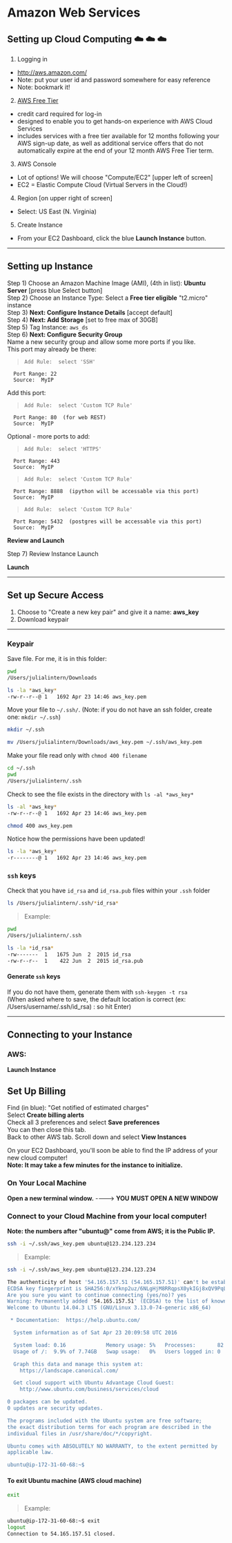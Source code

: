 # Amazon Web Services
## Setting up Cloud Computing :cloud: :cloud: :cloud:

1.  Logging in  
  * http://aws.amazon.com/  
  * Note:  put your user id and password somewhere for easy reference
  * Note:  bookmark it!

2.  [AWS Free Tier](https://aws.amazon.com/free/)  
  * credit card required for log-in
  * designed to enable you to get hands-on experience with AWS Cloud Services
  * includes services with a free tier available for 12 months following your AWS sign-up date, as well as additional service offers that do not automatically expire at the end of your 12 month AWS Free Tier term.

3.  AWS Console  
  * Lot of options!  We will choose "Compute/EC2"  [upper left of screen]  
  * EC2 = Elastic Compute Cloud (Virtual Servers in the Cloud!)  

4.  Region [on upper right of screen]  
  * Select:  US East (N. Virginia)

5.  Create Instance  
  * From your EC2 Dashboard, click the blue **Launch Instance** button.

---

## Setting up Instance

Step 1) Choose an Amazon Machine Image (AMI), (4th in list):  **Ubuntu Server** [press blue Select button]  
Step 2) Choose an Instance Type:  Select a **Free tier eligible** "t2.micro" instance  
Step 3) **Next: Configure Instance Details**  [accept default]  
Step 4) **Next:  Add Storage**  [set to free max of 30GB]  
Step 5) Tag Instance: `aws_ds`  
Step 6) **Next:  Configure Security Group**  
Name a new security group and allow some more ports if you like.  
This port may already be there:  
>     Add Rule:  select 'SSH'  
      Port Range: 22
      Source:  MyIP

Add this port:  
>     Add Rule:  select 'Custom TCP Rule'  
      Port Range: 80  (for web REST)
      Source:  MyIP

Optional - more ports to add:  
>     Add Rule:  select 'HTTPS'  
      Port Range: 443
      Source:  MyIP

>     Add Rule:  select 'Custom TCP Rule'  
      Port Range: 8888  (ipython will be accessable via this port)
      Source:  MyIP  
      
>     Add Rule:  select 'Custom TCP Rule'  
      Port Range: 5432  (postgres will be accessable via this port)
      Source:  MyIP 

 
      
**Review and Launch**    

Step 7) Review Instance Launch

**Launch**  



---

## Set up Secure Access  

1.  Choose to "Create a new key pair" and give it a name:  **aws_key**  
2.  Download keypair

---

### Keypair
Save file.  For me, it is in this folder:  
```bash
pwd
/Users/julialintern/Downloads

ls -la *aws_key*
-rw-r--r--@ 1   1692 Apr 23 14:46 aws_key.pem
```  

Move your file to `~/.ssh/`.  (Note:  if you do not have an ssh folder, create one:  `mkdir ~/.ssh`)  
```bash
mkdir ~/.ssh
```
```bash 
mv /Users/julialintern/Downloads/aws_key.pem ~/.ssh/aws_key.pem
```
Make your file read only with `chmod 400 filename`
```bash
cd ~/.ssh
pwd
/Users/julialintern/.ssh
```
Check to see the file exists in the directory with `ls -al *aws_key*`
```bash
ls -al *aws_key*
-rw-r--r--@ 1   1692 Apr 23 14:46 aws_key.pem
```

```bash
chmod 400 aws_key.pem
```

Notice how the permissions have been updated!
```bash
ls -la *aws_key*
-r--------@ 1   1692 Apr 23 14:46 aws_key.pem
```  

### `ssh` keys
Check that you have `id_rsa` and `id_rsa.pub` files within your `.ssh` folder  
```bash
ls /Users/julialintern/.ssh/*id_rsa*
```
>Example:  
```bash
pwd
/Users/julialintern/.ssh
```
```bash
ls -la *id_rsa*
-rw-------  1   1675 Jun  2  2015 id_rsa
-rw-r--r--  1    422 Jun  2  2015 id_rsa.pub
```  

#### Generate `ssh` keys
If you do not have them, generate them with `ssh-keygen -t rsa`    
(When asked where to save, the default location is correct (ex: /Users/username/.ssh/id_rsa) : so hit Enter)

---

## Connecting to your Instance  
### AWS:  
**Launch Instance**

## Set Up Billing  
Find (in blue):  "Get notified of estimated charges"  
Select **Create billing alerts**  
Check all 3 preferences and select **Save preferences**  
You can then close this tab.  
Back to other AWS tab.  Scroll down and select **View Instances**

On your EC2 Dashboard, you'll soon be able to find the IP address of your new cloud computer!  
**Note:  It may take a few minutes for the instance to initialize.**

### On Your Local Machine  

**Open a new terminal window.** ----> **YOU MUST OPEN A NEW WINDOW**


### Connect to your Cloud Machine from your local computer!  

**Note:  the numbers after "ubuntu@" come from AWS; it is the Public IP.**    
```bash
ssh -i ~/.ssh/aws_key.pem ubuntu@123.234.123.234
```  

>Example:  

```bash
ssh -i ~/.ssh/aws_key.pem ubuntu@123.234.123.234

The authenticity of host '54.165.157.51 (54.165.157.51)' can't be established.
ECDSA key fingerprint is SHA256:0/xYknp2uz/6NLgHjM8RRqpsX0ykIGj8xQV9PqL3mkU.
Are you sure you want to continue connecting (yes/no)? yes
Warning: Permanently added '54.165.157.51' (ECDSA) to the list of known hosts.
Welcome to Ubuntu 14.04.3 LTS (GNU/Linux 3.13.0-74-generic x86_64)

 * Documentation:  https://help.ubuntu.com/

  System information as of Sat Apr 23 20:09:58 UTC 2016

  System load: 0.16             Memory usage: 5%   Processes:       82
  Usage of /:  9.9% of 7.74GB   Swap usage:   0%   Users logged in: 0

  Graph this data and manage this system at:
    https://landscape.canonical.com/

  Get cloud support with Ubuntu Advantage Cloud Guest:
    http://www.ubuntu.com/business/services/cloud

0 packages can be updated.
0 updates are security updates.

The programs included with the Ubuntu system are free software;
the exact distribution terms for each program are described in the
individual files in /usr/share/doc/*/copyright.

Ubuntu comes with ABSOLUTELY NO WARRANTY, to the extent permitted by
applicable law.

ubuntu@ip-172-31-60-68:~$
```  

#### To exit Ubuntu machine (AWS cloud machine)  

```bash
exit
```  

>Example:  
```bash
ubuntu@ip-172-31-60-68:~$ exit
logout
Connection to 54.165.157.51 closed.
```
